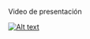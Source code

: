 Video de presentación

[![Alt text](https://img.youtube.com/vi/n_Q0E2n8Jyg/0.jpg)](https://www.youtube.com/watch?v=n_Q0E2n8Jyg)
